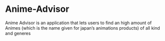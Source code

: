 # Anime-Advisor

Anime Advisor is an application that lets users to find an high amount of Animes (which is the name given 
for japan’s animations products) of all kind and generes

